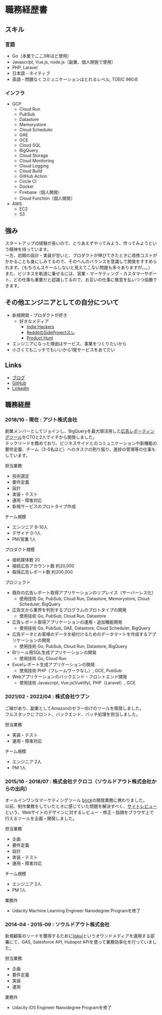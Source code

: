 # 職務経歴書

## スキル
### 言語
* Go（本業でここ3年ほど使用）
* Javascript, Vue.js, node.js（副業、個人開発で使用）
* PHP, Laravel
* 日本語 - ネイティブ
* 英語 - 問題なくコミュニケーションはとれるレベル, TOEIC 960点

### インフラ
* GCP
  * Cloud Run
  * PubSub
  * Datastore
  * Memorystore
  * Cloud Scheduler
  * GAE
  * GCE
  * Cloud SQL
  * BigQuery
  * Cloud Storage
  * Cloud Monitoring
  * Cloud Logging
  * Cloud Build
  * GitHub Action
  * Circle CI
  * Docker
  * Firebase（個人開発）
  * Cloud Function（個人開発）
* AWS
  * EC2
  * S3

## 強み
スタートアップの経験が長いので、とりあえずやってみよう、作ってみようという精神を持っています。  
一方、初期の設計・実装が甘いと、プロダクトが伸びてきたときに改修コストがかかることも身にしみてるので、そのへんのバランスを意識して開発をすすめられます。（もちろんスケールしないと見えてこない問題も多々ありますが。。。）  
また、ビジネスを軌道に乗せるには、営業・マーケティング・カスタマーサポート、どの仕事も重要だと認識してるので、お互いの仕事に敬意を払いつつ協働できます。

## その他エンジニアとしての自分について
* 新規開発・プロダクトが好き
  * 好きなメディア
    * [Indie Hackers](https://www.indiehackers.com/)
    * [RedditのSideProjectスレ](https://www.reddit.com/r/SideProject/)
    * [Product Hunt](https://www.producthunt.com/)
* エンジニアになった理由はサービス、事業をつくりたいから
* 小さくてもニッチでもいいから1発サービスをあてたい

## Links
* [ブログ](https://www.tumblr.com/blog/nobuyoshi-shimmen)
* [GitHub](https://github.com/Generalbelly)
* [LinkedIn](https://www.linkedin.com/in/nobuyoshi-shimmen-9a8b1a94/)

## 職務経歴
### 2018/10 - 現在 : アジト株式会社
創業メンバーとしてジョインし、BigQueryを最大限活用した[広告レポーティングツール](https://www.data-be.at/)をCTOと2人でイチから開発しました。  
テックリードを務めており、ビジネスサイドとのコミュニケーションや新機能の要件定義、チーム（3-5名ほど）へのタスクの割り振り、進捗の管理等の仕事もしています。

担当業務
* 技術選定
* 要件定義
* 設計
* 実装・テスト
* 運用・障害対応
* 新規サービスのプロトタイプ作成

チーム規模
* エンジニア 8-10人
* デザイナ 0-1人
* PM/営業 1人

プロダクト規模
* 接続媒体数 20
* 接続広告アカウント数 約20,000
* 取得広告レポート数 約200,000

プロジェクト
* 既存の広告レポート取得アプリケーションのリプレイス（サーバーレス化）
  * 使用技術 Go, PubSub, Cloud Run, Datastore, Memorystore, Cloud Scheduler, BigQuery
* 広告文から業界を判別するプログラムのプロトタイプの開発
  * 使用技術 Go, PubSub, Cloud Run, Datastore
* 広告レポート取得アプリケーションの運用・追加機能開発
  * 使用技術 Go, PubSub, GAE, Datastore, Cloud Scheduler, BigQuery
* 広告データとお客様のデータを紐付けるためのデータマートを作成するアプリケーションの開発
  * 使用技術 Go, PubSub, Cloud Run, Datastore, BigQuery
* BIツール用SQL生成アプリケーションの開発
  * 使用技術 Go, Cloud Run
* Excelレポート生成アプリケーションの開発
  * 使用技術 PHP（フレームワークなし）, GCE, PubSub
* Webアプリケーションのバックエンド・フロントエンド開発
  * 使用技術 Javascript, Vue.js(Vuetify), PHP（Laravel）, GCE

### 2021/02 - 2022/04 : 株式会社ウブン
ご縁があり、副業としてAmazonのセラー向けのツールを開発しました。  
フルスタックにフロント、バックエンド、バッチ処理を担当しました。

担当業務
* 実装・テスト
* 運用・障害対応

チーム規模
* エンジニア 2人
* PM 1人

### 2015/10 - 2018/07 : 株式会社テクロコ（ソウルドアウト株式会社からの出向）
オールインワンなマーケティングツール [brick](https://www.brick.tools/)の開発業務に携わりました。  
以前、制作業務をしていたときに感じていた問題を解決すべく、[サイトレビュー](https://markezine.jp/article/detail/26719)という、Webサイトのデザインに対するレビュー・修正・指摘をブラウザ上で行えるツールを企画・開発しました。

担当業務
* 企画
* 要件定義
* 設計
* 実装・テスト
* 運用・障害対応

チーム規模
* エンジニア 2人
* PM 1人

業務外
* Udacity Machine Learning Engineer Nanodegree Programを修了

### 2014-04 - 2015-09 : ソウルドアウト株式会社
新規顧客のリードを獲得するために[liskul](https://liskul.com/)というオウンドメディアを運用する部署にて、GAS, Salesforce API, Hubspot APIを使って業務効率化を行っていました。

担当業務
* 企画
* 要件定義
* 実装
* 運用

業務外
* Udacity iOS Engineer Nanodegree Programを修了
